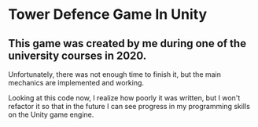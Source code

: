 # Tower Defence Game In Unity
## This game was created by me during one of the university courses in 2020.

Unfortunately, there was not enough time to finish it, but the main mechanics are implemented and working.

Looking at this code now, I realize how poorly it was written, but I won't refactor it so that in the future I can see progress in my programming skills on the Unity game engine.
